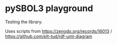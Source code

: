# pySBOL3 playground

Testing the library.

Uses scripts from https://zenodo.org/records/16013 / https://github.com/plt-tud/rdf-uml-diagram
